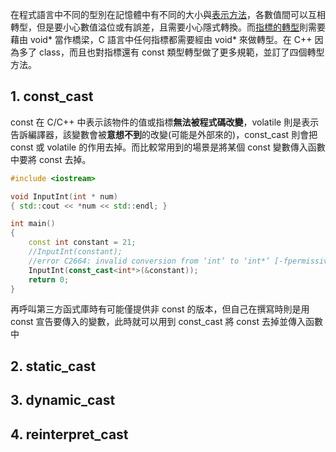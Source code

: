 在程式語言中不同的型別在記憶體中有不同的大小與[表示方法](https://github.com/JrPhy/C_tutorial/blob/main/CH1-%E6%95%B8%E5%80%BC%E5%9E%8B%E5%88%A5%E4%BB%8B%E7%B4%B9.md)，各數值間可以互相轉型，但是要小心數值溢位或有誤差，且需要小心隱式轉換。而[指標的轉型](https://github.com/JrPhy/C_tutorial/blob/main/CH5-%E6%8C%87%E6%A8%99%E8%88%87%E5%AD%97%E4%B8%B2.md#3-%E6%B3%9B%E5%9E%8B%E6%8C%87%E6%A8%99-void-)則需要藉由 void* 當作橋梁，C 語言中任何指標都需要經由 void* 來做轉型。在 C++ 因為多了 class，而且也對指標還有 const 類型轉型做了更多規範，並訂了四個轉型方法。

## 1. const_cast
const 在 C/C++ 中表示該物件的值或指標**無法被程式碼改變**，volatile 則是表示告訴編譯器，該變數會被**意想不到**的改變(可能是外部來的)，const_cast 則會把 const 或 volatile 的作用去掉。而比較常用到的場景是將某個 const 變數傳入函數中要將 const 去掉。
```cpp
#include <iostream>

void InputInt(int * num)
{ std::cout << *num << std::endl; }

int main()
{
    const int constant = 21;
    //InputInt(constant);
    //error C2664: invalid conversion from ‘int’ to ‘int*’ [-fpermissive]
    InputInt(const_cast<int*>(&constant));
    return 0;
}
```
再呼叫第三方函式庫時有可能僅提供非 const 的版本，但自己在撰寫時則是用 const 宣告要傳入的變數，此時就可以用到 const_cast 將 const 去掉並傳入函數中

## 2. static_cast
## 3. dynamic_cast
## 4. reinterpret_cast
